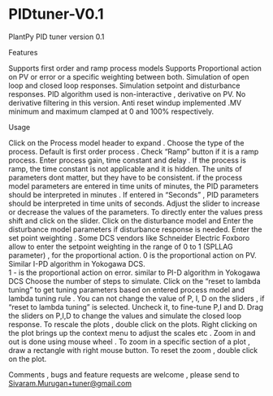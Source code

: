 # PIDtuner-V0.1

PlantPy PID tuner version 0.1

Features

Supports  first order  and ramp process models
Supports Proportional action on PV or  error  or a specific weighting between both.
Simulation of  open loop and closed loop responses.
Simulation setpoint and disturbance responses.
PID algorithm used is  non-interactive , derivative on PV. No derivative filtering in this version.
Anti reset windup implemented .MV minimum and maximum clamped at 0 and 100% respectively.

Usage

Click on the Process model header to expand . Choose the type of the process. Default is first order process . Check “Ramp” button if it is a ramp process. 
Enter process gain, time constant and delay . If the process is ramp, the time constant is not applicable and it is hidden. 
The units of parameters dont matter, but they have to be consistent.  if the process model parameters are entered in time units of minutes, the PID parameters should be interpreted in minutes . If entered in “Seconds” , PID parameters should be interpreted in time units of seconds. 
 Adjust the slider to increase or decrease the values of the parameters. To directly enter the values press  shift and click on the slider. 
Click on the disturbance model and Enter the disturbance model parameters if disturbance response is needed.
Enter the set point weighting .  Some DCS vendors  like Schneider Electric  Foxboro allow to enter the setpoint weighting  in the range of 0 to 1 (SPLLAG parameter) , for the proportional action. 
0  is the  proportional action on PV. Similar I-PD algorithm in Yokogawa DCS.  
1 - is the proportional action  on error.  similar to PI-D algorithm in Yokogawa DCS
Choose the number of steps to simulate.
Click on the “reset to lambda tuning”  to get tuning parameters based on entered process model and lambda tuning rule . You can not change the value of P, I, D on the sliders  , if “reset to lambda tuning” is selected. Uncheck it, to  fine-tune P,I and D.
Drag the sliders on P,I,D to change the values and simulate the closed loop response. 
To rescale the plots , double click on the plots. Right clicking on the plot brings up the context menu to adjust the scales etc . Zoom in and out is done using mouse wheel . To zoom in a specific section of a plot , draw a  rectangle with right mouse button. To reset the zoom , double click on the plot.



Comments ,  bugs and feature requests   are welcome , please send to  Sivaram.Murugan+tuner@gmail.com 
